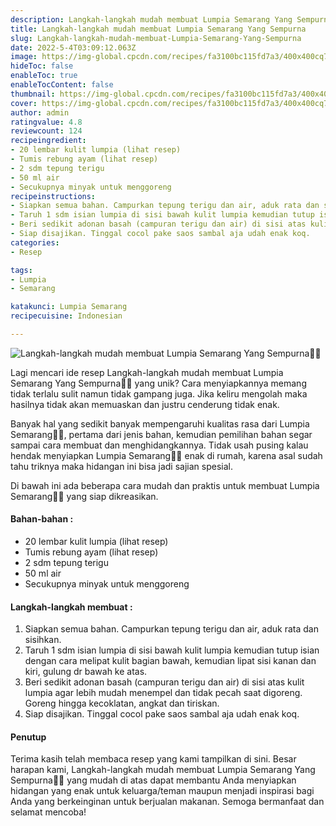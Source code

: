 ```yaml
---
description: Langkah-langkah mudah membuat Lumpia Semarang Yang Sempurna"
title: Langkah-langkah mudah membuat Lumpia Semarang Yang Sempurna
slug: Langkah-langkah-mudah-membuat-Lumpia-Semarang-Yang-Sempurna
date: 2022-5-4T03:09:12.063Z
image: https://img-global.cpcdn.com/recipes/fa3100bc115fd7a3/400x400cq70/photo.jpg
hideToc: false
enableToc: true
enableTocContent: false
thumbnail: https://img-global.cpcdn.com/recipes/fa3100bc115fd7a3/400x400cq70/photo.jpg
cover: https://img-global.cpcdn.com/recipes/fa3100bc115fd7a3/400x400cq70/photo.jpg
author: admin
ratingvalue: 4.8
reviewcount: 124
recipeingredient:
- 20 lembar kulit lumpia (lihat resep)
- Tumis rebung ayam (lihat resep)
- 2 sdm tepung terigu
- 50 ml air
- Secukupnya minyak untuk menggoreng
recipeinstructions:
- Siapkan semua bahan. Campurkan tepung terigu dan air, aduk rata dan sisihkan.
- Taruh 1 sdm isian lumpia di sisi bawah kulit lumpia kemudian tutup isian dengan cara melipat kulit bagian bawah, kemudian lipat sisi kanan dan kiri, gulung dr bawah ke atas.
- Beri sedikit adonan basah (campuran terigu dan air) di sisi atas kulit lumpia agar lebih mudah menempel dan tidak pecah saat digoreng. Goreng hingga kecoklatan, angkat dan tiriskan.
- Siap disajikan. Tinggal cocol pake saos sambal aja udah enak koq.
categories:
- Resep

tags:
- Lumpia
- Semarang

katakunci: Lumpia Semarang
recipecuisine: Indonesian

---
```


![Langkah-langkah mudah membuat Lumpia Semarang Yang Sempurna👩‍🍳](https://img-global.cpcdn.com/recipes/fa3100bc115fd7a3/400x400cq70/photo.jpg)

Lagi mencari ide resep Langkah-langkah mudah membuat Lumpia Semarang Yang Sempurna👩‍🍳 yang unik? Cara menyiapkannya memang tidak terlalu sulit namun tidak gampang juga. Jika keliru mengolah maka hasilnya tidak akan memuaskan dan justru cenderung tidak enak.

Banyak hal yang sedikit banyak mempengaruhi kualitas rasa dari Lumpia Semarang👩‍🍳, pertama dari jenis bahan, kemudian pemilihan bahan segar sampai cara membuat dan menghidangkannya. Tidak usah pusing kalau hendak menyiapkan Lumpia Semarang👩‍🍳 enak di rumah, karena asal sudah tahu triknya maka hidangan ini bisa jadi sajian spesial.

Di bawah ini ada beberapa cara mudah dan praktis untuk membuat Lumpia Semarang👩‍🍳 yang siap dikreasikan.

<!--inarticleads1-->

#### Bahan-bahan :

- 20 lembar kulit lumpia (lihat resep)
- Tumis rebung ayam (lihat resep)
- 2 sdm tepung terigu
- 50 ml air
- Secukupnya minyak untuk menggoreng

<!--inarticleads2-->

#### Langkah-langkah membuat :

1. Siapkan semua bahan. Campurkan tepung terigu dan air, aduk rata dan sisihkan.
1. Taruh 1 sdm isian lumpia di sisi bawah kulit lumpia kemudian tutup isian dengan cara melipat kulit bagian bawah, kemudian lipat sisi kanan dan kiri, gulung dr bawah ke atas.
1. Beri sedikit adonan basah (campuran terigu dan air) di sisi atas kulit lumpia agar lebih mudah menempel dan tidak pecah saat digoreng. Goreng hingga kecoklatan, angkat dan tiriskan.
1. Siap disajikan. Tinggal cocol pake saos sambal aja udah enak koq.

#### Penutup

Terima kasih telah membaca resep yang kami tampilkan di sini. Besar harapan kami, Langkah-langkah mudah membuat Lumpia Semarang Yang Sempurna👩‍🍳 yang mudah di atas dapat membantu Anda menyiapkan hidangan yang enak untuk keluarga/teman maupun menjadi inspirasi bagi Anda yang berkeinginan untuk berjualan makanan. Semoga bermanfaat dan selamat mencoba!